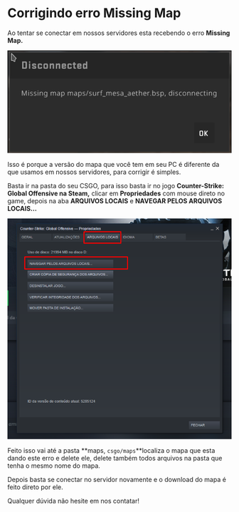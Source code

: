 # Corrigindo erro Missing Map

Ao tentar se conectar em nossos servidores esta recebendo o erro **Missing Map.**

![Erro Missing Map](../.gitbook/assets/image%20%283%29.png)

Isso é porque a versão do mapa que você tem em seu PC é diferente da que usamos em nossos servidores, para corrigir é simples.

Basta ir na pasta do seu CSGO, para isso basta ir no jogo **Counter-Strike: Global Offensive na Steam,** clicar em **Propriedades** com mouse direto no game, depois na aba **ARQUIVOS LOCAIS** e **NAVEGAR PELOS ARQUIVOS LOCAIS...**

![](../.gitbook/assets/image%20%285%29.png)

Feito isso vai até a pasta **maps, `csgo/maps`**localiza o mapa que esta dando este erro e delete ele, delete também todos arquivos na pasta que tenha o mesmo nome do mapa.

Depois basta se conectar no servidor novamente e o download do mapa é feito direto por ele.

Qualquer dúvida não hesite em nos contatar!

